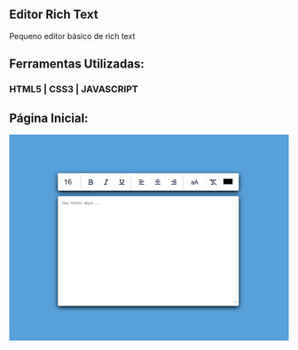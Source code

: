 ## Editor Rich Text
Pequeno editor básico de rich text

## Ferramentas Utilizadas:

### HTML5 | CSS3 | JAVASCRIPT

## Página Inicial:

<img src="https://github.com/Lucas-Woibau/Rich-Text-Editor/blob/main/public/Visual.png?raw=true">
